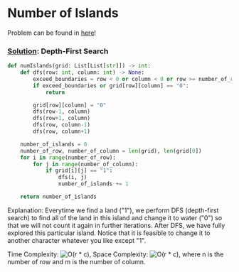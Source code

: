 # Number of Islands

Problem can be found in [here](https://leetcode.com/problems/number-of-islands)!

### [Solution](/Graph/200-NumberofIslands/solution.py): Depth-First Search

```python
def numIslands(grid: List[List[str]]) -> int:
    def dfs(row: int, column: int) -> None:
        exceed_boundaries = row < 0 or column < 0 or row >= number_of_row or column >= number_of_column
        if exceed_boundaries or grid[row][column] == "0":
            return

        grid[row][column] = "0"
        dfs(row-1, column)
        dfs(row+1, column)
        dfs(row, column-1)
        dfs(row, column+1)

    number_of_islands = 0
    number_of_row, number_of_column = len(grid), len(grid[0])
    for i in range(number_of_row):
        for j in range(number_of_column):
            if grid[i][j] == "1":
                dfs(i, j)
                number_of_islands += 1

    return number_of_islands
```

Explanation: Everytime we find a land ("1"), we perform DFS (depth-first search) to find all of the land in this island and change it to water ("0") so that we will not count it again in further iterations. After DFS, we have fully explored this particular island. Notice that it is feasible to change it to another character whatever you like except "1".

Time Complexity: ![O(r * c)](<https://latex.codecogs.com/svg.image?\inline&space;O(r\cdot&space;c)>), Space Complexity: ![O(r * c)](<https://latex.codecogs.com/svg.image?\inline&space;O(r\cdot&space;c)>), where n is the number of row and m is the number of column.
